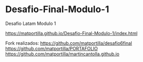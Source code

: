 # Desafio-Final-Modulo-1
Desafio Latam Modulo 1 

https://matportilla.github.io/Desafio-Final-Modulo-1/index.html

Fork realizados:
https://github.com/matportilla/desafio6final
https://github.com/matportilla/PORTAFOLIO
https://github.com/matportilla/martincantolla.github.io
